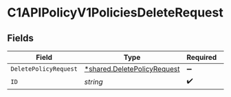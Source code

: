 # C1APIPolicyV1PoliciesDeleteRequest


## Fields

| Field                                                                            | Type                                                                             | Required                                                                         | Description                                                                      |
| -------------------------------------------------------------------------------- | -------------------------------------------------------------------------------- | -------------------------------------------------------------------------------- | -------------------------------------------------------------------------------- |
| `DeletePolicyRequest`                                                            | [*shared.DeletePolicyRequest](../../../pkg/models/shared/deletepolicyrequest.md) | :heavy_minus_sign:                                                               | N/A                                                                              |
| `ID`                                                                             | *string*                                                                         | :heavy_check_mark:                                                               | N/A                                                                              |